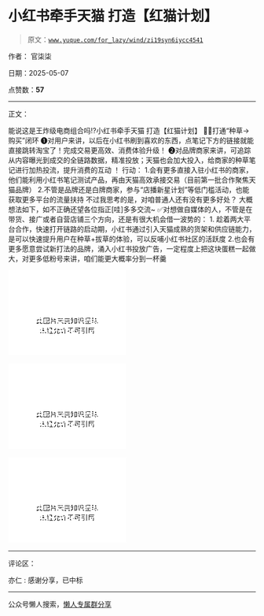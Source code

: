 # 小红书牵手天猫 打造【红猫计划】

> 原文：[`www.yuque.com/for_lazy/wind/zi19syn6iycc4541`](https://www.yuque.com/for_lazy/wind/zi19syn6iycc4541)

作者： 官柒柒

日期：2025-05-07

点赞数：**57**

* * *

正文：

能说这是王炸级电商组合吗⁉️小红书牵手天猫 打造【红猫计划】 👏🏻打通“种草→购买”闭环
❶对用户来讲，以后在小红书刷到喜欢的东西，点笔记下方的链接就能直接跳转淘宝了！完成交易更高效、消费体验升级！
❷对品牌商家来讲，可追踪从内容曝光到成交的全链路数据，精准投放；天猫也会加大投入，给商家的种草笔记进行加热投流，提升消费的互动 ！ 行动：
1.会有更多直接入驻小红书的商家，他们能利用小红书笔记测试产品，再由天猫高效承接交易（目前第一批合作聚焦天猫品牌）
2.不管是品牌还是白牌商家，参与“店播新星计划”等低门槛活动，也能获取更多平台的流量扶持 不过我思考的是，对咱普通人还有没有更多好处？
大概想法如下，如不正确还望各位指正[哇]多多交流~ ✅对想做自媒体的人，不管是在带货、接广或者自营店铺三个方向，还是有很大机会借一波势的： 1. 趁着两大平台合作，快速打开链路的启动期，小红书通过引入天猫成熟的货架和供应链能力，是可以快速提升用户在种草+拔草的体验，可以反哺小红书社区的活跃度
2.也会有更多愿意尝试新打法的品牌，涌入小红书投放广告，一定程度上把这块蛋糕一起做大，对更多低粉号来讲，咱们能更大概率分到一杯羹

![](img/ffaf62c353eef8a572a3c3d765146c47.png "None")

![](img/1a99d8cbc29a59fda5eec56993b914b4.png "None")

![](img/88c7410176681ab3664727917ee186ba.png "None")

* * *

评论区：

亦仁 : 感谢分享，已中标

* * *

公众号懒人搜索，[懒人专属群分享](https://lazybook.fun/#/blog/group)